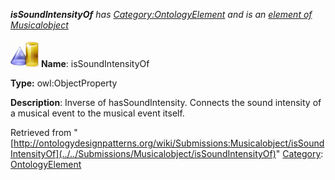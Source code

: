 ___isSoundIntensityOf__ has [Category:OntologyElement](../../Category/OntologyElement "Category:OntologyElement") and is an [element of](../../Property/ElementOf "Property:ElementOf") [Musicalobject](../../Submissions/Musicalobject "Submissions:Musicalobject")_


  




[![ObjectProperty](../../images/thumb/c/c3/ObjectProperty.gif/45px-ObjectProperty.gif)](../../Image/ObjectProperty.gif "ObjectProperty")
__Name__: isSoundIntensityOf 


__Type:__ owl:ObjectProperty 


__Description__: Inverse of hasSoundIntensity. Connects the sound intensity of a musical event to the musical event itself. 





Retrieved from "[http://ontologydesignpatterns.org/wiki/Submissions:Musicalobject/isSoundIntensityOf](../../Submissions/Musicalobject/isSoundIntensityOf)"
 [Category](http://ontologydesignpatterns.org/wiki/Special:Categories "Special:Categories"): [OntologyElement](../../Category/OntologyElement "Category:OntologyElement")